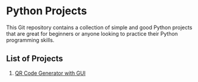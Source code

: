 # Python Projects
This Git repository contains a collection of simple and good Python projects that are great for beginners or anyone looking to practice their Python programming skills.

## List of Projects
1.  [QR Code Generator with GUI](https://github.com/huneron/pythonProjects/tree/qr_code_with_GUI)
